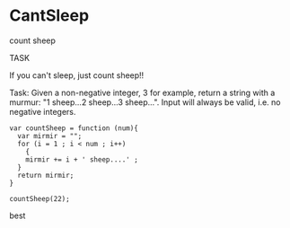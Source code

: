 # CantSleep
count sheep

TASK

If you can't sleep, just count sheep!!

Task:
Given a non-negative integer, 3 for example, return a string with a murmur: "1 sheep...2 sheep...3 sheep...". Input will always be valid, i.e. no negative integers.

    var countSheep = function (num){
      var mirmir = "";
      for (i = 1 ; i < num ; i++) 
        {
        mirmir += i + ' sheep....' ;
      }
      return mirmir;
    }

    countSheep(22);


best
